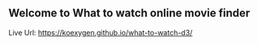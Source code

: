 ## Welcome to What to watch online movie finder

Live Url: https://koexygen.github.io/what-to-watch-d3/


